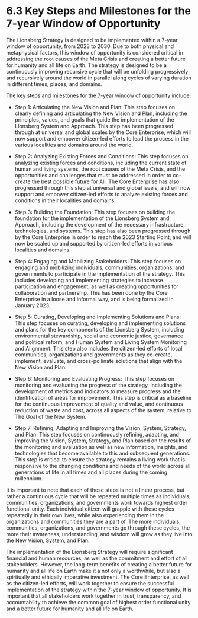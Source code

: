 # 6.3 Key Steps and Milestones for the 7-year Window of Opportunity

The Lionsberg Strategy is designed to be implemented within a 7-year window of opportunity, from 2023 to 2030. Due to both physical and metaphysical factors, this window of opportunity is considered critical in addressing the root causes of the Meta Crisis and creating a better future for humanity and all life on Earth. The strategy is designed to be a continuously improving recursive cycle that will be unfolding progressively and recursively around the world in parallel along cycles of varying duration in different times, places, and domains.

The key steps and milestones for the 7-year window of opportunity include:

- Step 1: Articulating the New Vision and Plan: This step focuses on clearly defining and articulating the New Vision and Plan, including the principles, values, and goals that guide the implementation of the Lionsberg System and Approach. This step has been progressed through at universal and global scales by the Core Enterprise, which will now support and empower citizen-led efforts to lead the process in the various localities and domains around the world.

- Step 2: Analyzing Existing Forces and Conditions: This step focuses on analyzing existing forces and conditions, including the current state of human and living systems, the root causes of the Meta Crisis, and the opportunities and challenges that must be addressed in order to co-create the best possible future for All. The Core Enterprise has also progressed through this step at universal and global levels, and will now support and empower citizen-led efforts to analyze existing forces and conditions in their localities and domains.

- Step 3: Building the Foundation: This step focuses on building the foundation for the implementation of the Lionsberg System and Approach, including the development of the necessary infrastructure, technologies, and systems. This step has also been progressed through by the Core Enterprise in order to reach the 2023 Starting Point, and will now be scaled up and supported by citizen-led efforts in various localities and domains.

- Step 4: Engaging and Mobilizing Stakeholders: This step focuses on engaging and mobilizing individuals, communities, organizations, and governments to participate in the implementation of the strategy. This includes developing and implementing strategies to increase participation and engagement, as well as creating opportunities for collaboration and partnership. This has been done by the Core Enterprise in a loose and informal way, and is being formalized in January 2023. 

- Step 5: Curating, Developing and Implementing Solutions and Plans: This step focuses on curating, developing and implementing solutions and plans for the key components of the Lionsberg System, including environmental stewardship, social and economic justice, governance and political reform, and Human System and Living System Monitoring and Alignment. This step also includes the citizen-led efforts of local communities, organizations and governments as they co-create, implement, evaluate, and cross-pollinate solutions that align with the New Vision and Plan.

- Step 6: Monitoring and Evaluating Progress: This step focuses on monitoring and evaluating the progress of the strategy, including the development of metrics and indicators to measure progress and the identification of areas for improvement. This step is critical as a baseline for the continuous improvement of quality and value, and continuous reduction of waste and cost, across all aspects of the system, relative to The Goal of the New System. 

-   Step 7: Refining, Adapting and Improving the Vision, System, Strategy, and Plan: This step focuses on continuously refining, adapting, and improving the Vision, System, Strategy, and Plan based on the results of the monitoring and evaluation as well as new information, insights, and technologies that become available to this and subsequent generations. This step is critical to ensure the strategy remains a living work that is responsive to the changing conditions and needs of the world across all generations of life in all times and all places during the coming millennium. 

It is important to note that each of these steps is not a linear process, but rather a continuous cycle that will be repeated multiple times as individuals, communities, organizations, and governments work towards highest order functional unity. Each individual citizen will grapple with these cycles repeatedly in their own lives, while also experiencing them in the organizations and communities they are a part of. The more individuals, communities, organizations, and governments go through these cycles, the more their awareness, understanding, and wisdom will grow as they live into the New Vision, System, and Plan.

The implementation of the Lionsberg Strategy will require significant financial and human resources, as well as the commitment and effort of all stakeholders. However, the long-term benefits of creating a better future for humanity and all life on Earth make it a not only a worthwhile, but also a spiritually and ethically imperative investment. The Core Enterprise, as well as the citizen-led efforts, will work together to ensure the successful implementation of the strategy within the 7-year window of opportunity. It is important that all stakeholders work together in trust, transparency, and accountability to achieve the common goal of highest order functional unity and a better future for humanity and all life on Earth.